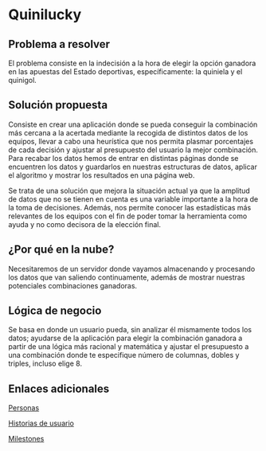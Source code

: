 # Quinilucky

## Problema a resolver
El problema consiste en la indecisión a la hora de elegir la opción ganadora en las apuestas del Estado deportivas, específicamente: la quiniela y el quinigol.

## Solución propuesta
Consiste en crear una aplicación donde se pueda conseguir la combinación más cercana a la acertada mediante la recogida de distintos datos de los equipos, llevar a cabo una heurística que nos permita plasmar porcentajes de cada decisión y ajustar al presupuesto del usuario la mejor combinación. Para recabar los datos hemos de entrar en distintas páginas donde se encuentren los datos y guardarlos en nuestras estructuras de datos, aplicar el algoritmo y mostrar los resultados en una página web.

Se trata de una solución que mejora la situación actual ya que la amplitud de datos que no se tienen en cuenta es una variable importante a la hora de la toma de decisiones. Además, nos permite conocer las estadísticas más relevantes de los equipos con el fin de poder tomar la herramienta como ayuda y no como decisora de la elección final.

## ¿Por qué en la nube?
Necesitaremos de un servidor donde vayamos almacenando y procesando los datos que van saliendo continuamente, además de mostrar nuestras potenciales combinaciones ganadoras.

## Lógica de negocio
Se basa en donde un usuario pueda, sin analizar él mismamente todos los datos; ayudarse de la aplicación para elegir la combinación ganadora a partir de una lógica más racional y matemática y ajustar el presupuesto a una combinación donde te especifique número de columnas, dobles y triples, incluso elige 8.

## Enlaces adicionales

[Personas](https://github.com/LuisMart7/ProBusiness/blob/Objetivo1/docs/personas.md)

[Historias de usuario](https://github.com/LuisMart7/ProBusiness/blob/Objetivo1/docs/HUs.md)

[Milestones](https://github.com/LuisMart7/ProBusiness/blob/Objetivo1/docs/milestones.md)
